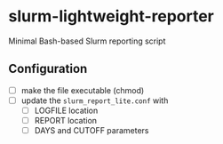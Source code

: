 # slurm-lightweight-reporter
Minimal Bash-based Slurm reporting script

## Configuration
- [ ] make the file executable (chmod)
- [ ] update the `slurm_report_lite.conf` with
  - [ ] LOGFILE location
  - [ ] REPORT location
  - [ ] DAYS and CUTOFF parameters
